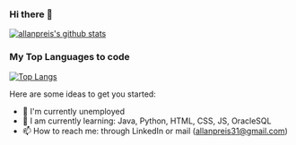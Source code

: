 ### Hi there 👋

[![allanpreis's github stats](https://github-readme-stats.vercel.app/api?username=allanpreis "![allanpreis's github stats")](https://github.com/allanpreis/github-readme-stats)


### My Top Languages to code

[![Top Langs](https://github-readme-stats.vercel.app/api/top-langs/?username=allanpreis&layout=compact)](https://github.com/allanpreis/github-readme-stats)


Here are some ideas to get you started:

- 🔭 I'm currently unemployed
- 🌱 I am currently learning: Java, Python, HTML, CSS, JS, OracleSQL
- 📫 How to reach me: through LinkedIn or mail (allanpreis31@gmail.com)

